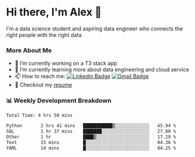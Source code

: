 # Hi there, I'm Alex  👋

I'm a data science student and aspiring data engineer who connects the right people with the right data. 

### More About Me

- 🔭 I’m currently working on a T3 stack app
- 🌱 I’m currently learning more about data engineering and cloud service
- 📫 How to reach me: [![Linkedin Badge](https://img.shields.io/badge/Alex%20Chen-blue?style=flat&logo=linkedin&labelColor=blue&link=https://www.linkedin.com/in/alex-chen-112523chen)](https://www.linkedin.com/in/alex-chen-112523chen/) [![Gmail Badge](https://img.shields.io/badge/-Alex%20Chen-c14438?style=flat&logo=Gmail&logoColor=white&link=mailto:itsalexchen@gmail.com)](mailto:itsalexchen@gmail.com)
- 📝 Checkout my [resume](https://112523chen.vercel.app/AlexChenResume.pdf)


### 📊 Weekly Development Breakdown
<!--START_SECTION:waka-->

```txt
Total Time: 4 hrs 50 mins

Python       2 hrs 41 mins   ███████████▒░░░░░░░░░░░░░   45.94 %
SQL          1 hr 37 mins    ███████░░░░░░░░░░░░░░░░░░   27.80 %
Other        1 hr            ████▒░░░░░░░░░░░░░░░░░░░░   17.29 %
Text         15 mins         █░░░░░░░░░░░░░░░░░░░░░░░░   04.36 %
YAML         14 mins         █░░░░░░░░░░░░░░░░░░░░░░░░   04.25 %
```

<!--END_SECTION:waka-->
